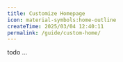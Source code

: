 ```yaml
---
title: Customize Homepage
icon: material-symbols:home-outline
createTime: 2025/03/04 12:40:11
permalink: /guide/custom-home/
---
```


todo ...
